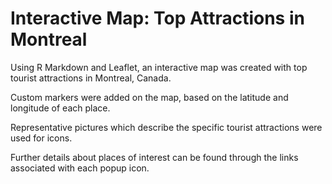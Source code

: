 # Interactive Map: Top Attractions in Montreal

Using R Markdown and Leaflet, an interactive map was created with top tourist attractions in Montreal, Canada.

Custom markers were added on the map, based on the latitude and longitude of each place. 

Representative pictures which describe the specific tourist attractions were used for icons.

Further details about places of interest can be found through the links associated with each popup icon.

